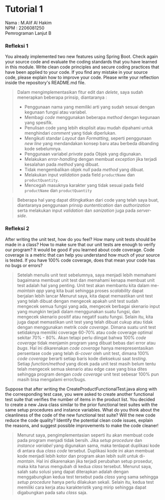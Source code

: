# Tutorial 1

Nama : M.Alif Al Hakim \
NPM : 2206081250 \
Pemrograman Lanjut B

### Refleksi 1
You already implemented two new features using Spring Boot. Check again your source code
and evaluate the coding standards that you have learned in this module. Write clean code
principles and secure coding practices that have been applied to your code. If you find any
mistake in your source code, please explain how to improve your code. Please write your
reflection inside the repository's README.md file.

> Dalam mengimplementasikan fitur edit dan *delete*, saya sudah menerapkan beberapa prinsip, diantaranya :
> * Penggunaan nama yang memiliki arti yang sudah sesuai dengan kegunaan fungsi atau variabel.
> * Membagi *code* menggunakan beberapa *method* dengan kegunaan yang spesifik.
> * Penulisan code yang lebih eksplisit atau mudah dipahami untuk menghindari *comment* yang tidak diperlukan.
> * Mengikuti standar *Layout* dan *Formatting*, seperti penggunaan *new line* yang mendandakan konsep baru atau berbeda dibanding kode sebelumnya.
> * Penggunaan variabel *private* pada Objek yang digunakan.
> * Melakukan *error-handling* dengan membuat *exception* jika terjadi kesalahan pada *method* yang dibuat.
> * Tidak mengembalikan objek *null* pada *method* yang dibuat.
> * Melakukan input *validation* pada field `productName` dan `productQuantity`.
> * Mencegah masuknya karakter yang tidak sesuai pada field `productName` dan `productQuantity` 

> Beberapa hal yang dapat ditingkatkan dari code yang telah saya buat, diantaranya penggunaan prinsip *auntentication* dan *authorization* serta melakukan input *validation* dan *sanization* juga pada *server-side*.

### Refleksi 2
After writing the unit test, how do you feel? How many unit tests should be made in a
class? How to make sure that our unit tests are enough to verify our program? It would be
good if you learned about code coverage. Code coverage is a metric that can help you
understand how much of your source is tested. If you have 100% code coverage, does
that mean your code has no bugs or errors?

> Setelah menulis unit test sebelumnya, saya menjadi lebih memahami bagaimana membuat unit test dan memahami kenapa membuat unit test adalah hal yang penting. Unit test akan membantu kita dalam me-*maintain* *app* yang kita buat sehingga proses *scalability* dapat berjalan lebih lancar
> Menurut saya, kita dapat memastikan unit test yang telah dibuat dengan mengecek apakah unit test sudah mengecek semua fungsi yang ada, mengecek berbagai skenario input yang mungkin terjadi dalam menggunakan suatu fungsi, dan mengecek skenario positif atau negatif suatu fungsi. Selain itu, kita juga dapat memastikan unit test yang telah dibuat cukup atau tidak dengan menggunakan metrik *code coverage*. Dimana suatu unit test setidaknya memiliki coverage 60-70% atau code coverage optimal sekitar 70% - 80%.
> Akan tetapi perlu diingat bahwa 100% *code coverage* tidak menjamin program yang dibuat bebas dari error atau *bugs*. Hal ini dikarenakan *code coverage* hanya merepresentasikan persentase code yang telah di-*cover* oleh unit test, dimana 100% *code coverage* berarti setiap baris kode dieksekusi saat *testing*. Setiap *function/method* yang dicek pada unit test masih belum tentu telah mengecek semua skenario atau edge case yang bisa dites sehingga program dengan *code coverage* unit test sebesar 100% pun masih bisa mengalami error/bugs.


Suppose that after writing the CreateProductFunctionalTest.java along with the
corresponding test case, you were asked to create another functional test suite that
verifies the number of items in the product list. You decided to create a new Java class
similar to the prior functional test suites with the same setup procedures and instance
variables.
What do you think about the cleanliness of the code of the new functional test suite? Will
the new code reduce the code quality? Identify the potential clean code issues, explain
the reasons, and suggest possible improvements to make the code cleaner!

> Menurut saya, pengimplementasian seperti itu akan membuat code pada program menjadi tidak bersih. Jika *setup procedure* dan *instance variabel* yang digunakan sama, maka terdapat duplikasi kode di antara dua *class code* tersebut. Duplikasi kode ini akan membuat kode menjadi lebih kotor dan program akan lebih sulit untuk di-*mantain*. Hal ini dikarenakan jika terjadi perubahan setup prosedur, maka kita harus mengubah di kedua *class* tersebut. Menurut saya, salah satu solusi yang dapat diterapkan adalah dengan menggabungkan kedua test tersebut pada *class* yang sama sehingga *setup procedure* hanya perlu dilakukan sekali. Selain itu, kedua test memiliki cara kerja atau karakteristik yang mirip sehingga dapat digabungkan pada satu *class* saja.